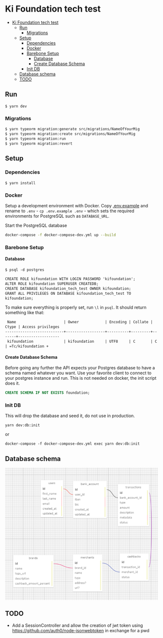 # Ki Foundation tech test

- [Ki Foundation tech test](#ki-foundation-tech-test)
  - [Run](#run)
    - [Migrations](#migrations)
  - [Setup](#setup)
    - [Dependencies](#dependencies)
    - [Docker](#docker)
    - [Barebone Setup](#barebone-setup)
      - [Database](#database)
      - [Create Database Schema](#create-database-schema)
    - [Init DB](#init-db)
  - [Database schema](#database-schema)
  - [TODO](#todo)

## Run

```
$ yarn dev
```

### Migrations

```
$ yarn typeorm migration:generate src/migrations/NameOfYourMig
$ yarn typeorm migration:create src/migrations/NameOfYourMig
$ yarn typeorm migration:run
$ yarn typeorm migration:revert
```

## Setup

### Dependencies

```
$ yarn install
```

### Docker

Setup a development environment with Docker. Copy [.env.example](./.env.example) and rename to `.env` - `cp .env.example .env` - which sets the required environments for PostgreSQL such as `DATABASE_URL`.

Start the PostgreSQL database

```bash
docker-compose -f docker-compose-dev.yml up --build
```

### Barebone Setup

#### Database

```
$ psql -d postgres
```

```
CREATE ROLE kifoundation WITH LOGIN PASSWORD 'kifoundation';
ALTER ROLE kifoundation SUPERUSER CREATEDB;
CREATE DATABASE kifoundation_tech_test OWNER kifoundation;
GRANT ALL PRIVILEGES ON DATABASE kifoundation_tech_test TO kifoundation;
```

To make sure everything is properly set, run `\l` in `psql`. It should return something like that:

```
 Name                      | Owner            | Encoding | Collate | Ctype | Access privileges
---------------------------+------------------+----------+---------+-------+-------------------
 kifoundation              | kifoundation     | UTF8     | C       | C     | =Tc/kifoundation +
```

#### Create Database Schema

Before going any further the API expects your Postgres database to have a schema named whatever you want. Use your favorite client to connect to your postgres instance and run.
This is not needed on docker, the init script does it.

```sql
CREATE SCHEMA IF NOT EXISTS foundation;
```

### Init DB

This will drop the database and seed it, do not use in production.

```
yarn dev:db:init
```

or

```
docker-compose -f docker-compose-dev.yml exec yarn dev:db:init
```

## Database schema

![Database schema](docs/schema.png)

## TODO

- Add a SessionController and allow the creation of jwt token using https://github.com/auth0/node-jsonwebtoken in exchange for a pwd
